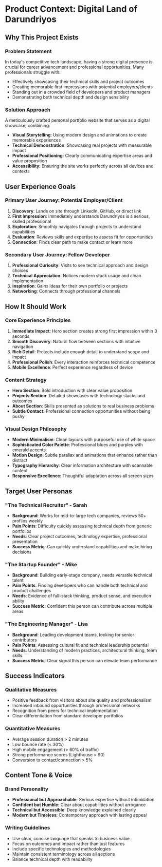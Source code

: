 # Product Context: Digital Land of Darundriyos

## Why This Project Exists

### Problem Statement
In today's competitive tech landscape, having a strong digital presence is crucial for career advancement and professional opportunities. Many professionals struggle with:
- Effectively showcasing their technical skills and project outcomes
- Creating memorable first impressions with potential employers/clients
- Standing out in a crowded field of developers and product managers
- Demonstrating both technical depth and design sensibility

### Solution Approach
A meticulously crafted personal portfolio website that serves as a digital showcase, combining:
- **Visual Storytelling**: Using modern design and animations to create memorable experiences
- **Technical Demonstration**: Showcasing real projects with measurable impact
- **Professional Positioning**: Clearly communicating expertise areas and value proposition
- **Accessibility**: Ensuring the site works perfectly across all devices and contexts

## User Experience Goals

### Primary User Journey: Potential Employer/Client
1. **Discovery**: Lands on site through LinkedIn, GitHub, or direct link
2. **First Impression**: Immediately understands Darundriyos is a serious, skilled professional
3. **Exploration**: Smoothly navigates through projects to understand capabilities
4. **Evaluation**: Reviews skills and expertise to assess fit for opportunities
5. **Connection**: Finds clear path to make contact or learn more

### Secondary User Journey: Fellow Developer
1. **Professional Curiosity**: Visits to see technical approach and design choices
2. **Technical Appreciation**: Notices modern stack usage and clean implementation
3. **Inspiration**: Gains ideas for their own portfolio or projects
4. **Networking**: Connects through professional channels

## How It Should Work

### Core Experience Principles
1. **Immediate Impact**: Hero section creates strong first impression within 3 seconds
2. **Smooth Discovery**: Natural flow between sections with intuitive navigation
3. **Rich Detail**: Projects include enough detail to understand scope and impact
4. **Professional Polish**: Every interaction reinforces technical competence
5. **Mobile Excellence**: Perfect experience regardless of device

### Content Strategy
- **Hero Section**: Bold introduction with clear value proposition
- **Projects Section**: Detailed showcases with technology stacks and outcomes
- **About Section**: Skills presented as solutions to real business problems
- **Subtle Contact**: Professional connection opportunities without being pushy

### Visual Design Philosophy
- **Modern Minimalism**: Clean layouts with purposeful use of white space
- **Sophisticated Color Palette**: Professional blues and purples with emerald accents
- **Motion Design**: Subtle parallax and animations that enhance rather than distract
- **Typography Hierarchy**: Clear information architecture with scannable content
- **Responsive Excellence**: Thoughtful adaptation across all screen sizes

## Target User Personas

### "The Technical Recruiter" - Sarah
- **Background**: Works for mid-to-large tech companies, reviews 50+ profiles weekly
- **Pain Points**: Difficulty quickly assessing technical depth from generic portfolios
- **Needs**: Clear project outcomes, technology expertise, professional presentation
- **Success Metric**: Can quickly understand capabilities and make hiring decisions

### "The Startup Founder" - Mike
- **Background**: Building early-stage company, needs versatile technical talent
- **Pain Points**: Finding developers who can handle both technical and product challenges
- **Needs**: Evidence of full-stack thinking, product sense, and execution ability
- **Success Metric**: Confident this person can contribute across multiple areas

### "The Engineering Manager" - Lisa
- **Background**: Leading development teams, looking for senior contributors
- **Pain Points**: Assessing cultural fit and technical leadership potential
- **Needs**: Understanding of modern practices, architectural thinking, team skills
- **Success Metric**: Clear signal this person can elevate team performance

## Success Indicators

### Qualitative Measures
- Positive feedback from visitors about site quality and professionalism
- Increased inbound opportunities through professional networks
- Recognition from peers for technical implementation
- Clear differentiation from standard developer portfolios

### Quantitative Measures
- Average session duration > 2 minutes
- Low bounce rate (< 30%)
- High mobile engagement (> 60% of traffic)
- Strong performance scores (Lighthouse > 90)
- Conversion to contact/connection > 5%

## Content Tone & Voice

### Brand Personality
- **Professional but Approachable**: Serious expertise without intimidation
- **Confident but Humble**: Clear about capabilities without arrogance
- **Technical but Accessible**: Deep knowledge explained clearly
- **Modern but Timeless**: Contemporary approach with lasting appeal

### Writing Guidelines
- Use clear, concise language that speaks to business value
- Focus on outcomes and impact rather than just features
- Include specific technologies and methodologies
- Maintain consistent terminology across all sections
- Balance technical depth with readability
